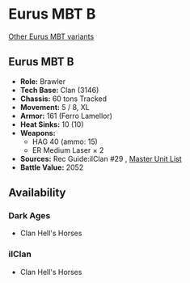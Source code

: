 # Eurus MBT B 

[Other Eurus MBT variants](../eurus_mbt.md) 

## Eurus MBT B 

- **Role:** Brawler 
- **Tech Base:** Clan (3146) 
- **Chassis:** 60 tons Tracked 
- **Movement:** 5 / 8, XL 
- **Armor:** 161 (Ferro Lamellor) 
- **Heat Sinks:** 10 (10) 
- **Weapons:** 
  - HAG 40 (ammo: 15) 
  - ER Medium Laser × 2 
- **Sources:** Rec Guide:ilClan #29 , [Master Unit List](http://masterunitlist.info/Unit/Details/9391) 
- **Battle Value:** 2052 

## Availability 

### Dark Ages 

- Clan Hell's Horses 

### ilClan 

- Clan Hell's Horses 

